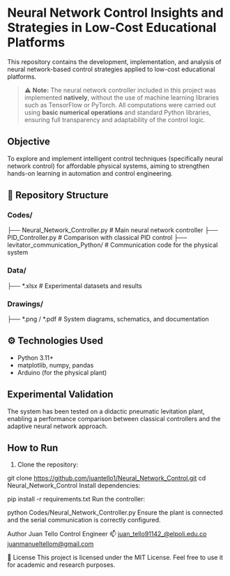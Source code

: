 # Neural Network Control Insights and Strategies in Low-Cost Educational Platforms

This repository contains the development, implementation, and analysis of neural network-based control strategies applied to low-cost educational platforms.
> ⚠️ **Note:** The neural network controller included in this project was implemented **natively**, without the use of machine learning libraries such as TensorFlow or PyTorch. All computations were carried out using **basic numerical operations** and standard Python libraries, ensuring full transparency and adaptability of the control logic.
## Objective

To explore and implement intelligent control techniques (specifically neural network control) for affordable physical systems, aiming to strengthen hands-on learning in automation and control engineering.

## 📁 Repository Structure

### Codes/
├── Neural_Network_Controller.py # Main neural network controller
├── PID_Controller.py # Comparison with classical PID control
├── levitator_communication_Python/ # Communication code for the physical system

### Data/
├── *.xlsx # Experimental datasets and results

### Drawings/
├── *.png / *.pdf # System diagrams, schematics, and documentation


## ⚙️ Technologies Used

- Python 3.11+
- matplotlib, numpy, pandas
- Arduino (for the physical plant)


## Experimental Validation

The system has been tested on a didactic pneumatic levitation plant, enabling a performance comparison between classical controllers and the adaptive neural network approach.

## How to Run

1. Clone the repository:

git clone https://github.com/juantello1/Neural_Network_Control.git
cd Neural_Network_Control
Install dependencies:

pip install -r requirements.txt
Run the controller:


python Codes/Neural_Network_Controller.py
Ensure the plant is connected and the serial communication is correctly configured.

Author
Juan Tello
Control Engineer
📫 juan_tello91142_@elpoli.edu.co
    juanmanueltellom@gmail.com

📄 License
This project is licensed under the MIT License. Feel free to use it for academic and research purposes. 

